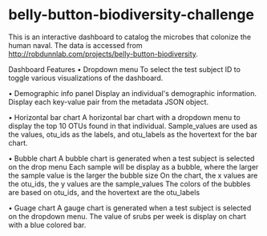 # belly-button-biodiversity-challenge



This is an interactive dashboard to catalog the microbes that colonize the human naval. The data is accessed from http://robdunnlab.com/projects/belly-button-biodiversity.
 
Dashboard Features
•	Dropdown menu
To select the test subject ID to toggle various visualizations of the dashboard.
 

•	Demographic info panel
Display an individual's demographic information.
Display each key-value pair from the metadata JSON object.
 
•	Horizontal bar chart
A horizontal bar chart with a dropdown menu to display the top 10 OTUs found in that individual.
Sample_values  are used as the values,  otu_ids as the labels, and otu_labels as the hovertext for the  bar chart.
 

•	Bubble chart
A bubble chart is generated when a test subject is selected on the drop menu
Each sample will be display as a bubble, where the larger the sample value is the larger the bubble size
On the chart, the x values are the otu_ids, the y values are the sample_values
The colors of the bubbles are based on otu_ids, and the hovertext are the otu_labels
 

•	Guage chart
A gauge chart is generated when a test subject is selected on the dropdown menu.
The value of srubs per week  is display on chart with a blue colored bar.
 

